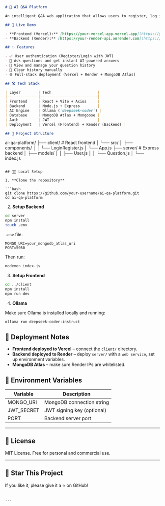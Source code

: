 

```markdown
# 🧠 AI Q&A Platform

An intelligent Q&A web application that allows users to register, log in, and interact with a local LLM (Ollama) for question answering. Query history is stored securely and can be managed by users.

## 🚀 Live Demo

- **Frontend (Vercel):** [https://your-vercel-app.vercel.app](https://your-vercel-app.vercel.app)
- **Backend (Render):** [https://your-render-api.onrender.com](https://your-render-api.onrender.com)

## ✨ Features

- ✅ User authentication (Register/Login with JWT)
- 💬 Ask questions and get instant AI-powered answers
- 📜 View and manage your question history
- 🧹 Clear history manually
- 🌐 Full-stack deployment (Vercel + Render + MongoDB Atlas)

## 🛠️ Tech Stack

| Layer        | Tech                     |
|--------------|--------------------------|
| Frontend     | React + Vite + Axios     |
| Backend      | Node.js + Express        |
| AI Engine    | Ollama (`deepseek-coder`) |
| Database     | MongoDB Atlas + Mongoose |
| Auth         | JWT                      |
| Deployment   | Vercel (Frontend) + Render (Backend) |

## 📁 Project Structure

```

ai-qa-platform/
├── client/         # React frontend
│   └── src/
│       ├── components/
│       │   └── LoginRegister.js
│       └── App.js
├── server/         # Express backend
│   ├── models/
│   │   ├── User.js
│   │   └── Question.js
│   └── index.js

````

## 🧑‍💻 Local Setup

1. **Clone the repository**

```bash
git clone https://github.com/your-username/ai-qa-platform.git
cd ai-qa-platform
````

2. **Setup Backend**

```bash
cd server
npm install
touch .env
```

`.env` file:

```
MONGO_URI=your_mongodb_atlas_uri
PORT=5050
```

Then run:

```bash
nodemon index.js
```

3. **Setup Frontend**

```bash
cd ../client
npm install
npm run dev
```

4. **Ollama**

Make sure Ollama is installed locally and running:

```bash
ollama run deepseek-coder:instruct
```

## 📌 Deployment Notes

* **Frontend deployed to Vercel** – connect the `client/` directory.
* **Backend deployed to Render** – deploy `server/` with a `web service`, set up environment variables.
* **MongoDB Atlas** – make sure Render IPs are whitelisted.

## 🔐 Environment Variables

| Variable    | Description                |
| ----------- | -------------------------- |
| MONGO\_URI  | MongoDB connection string  |
| JWT\_SECRET | JWT signing key (optional) |
| PORT        | Backend server port        |

---

## 📄 License

MIT License. Free for personal and commercial use.

---

## 🌟 Star This Project

If you like it, please give it a ⭐️ on GitHub!

```

---

